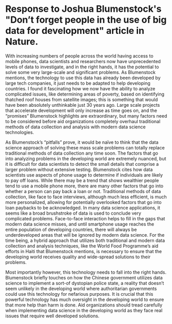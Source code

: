 # Response to Joshua Blumenstock's "Don’t forget people in the use of big data for development" article in Nature.

With increasing numbers of people across the world having access to mobile phones, data scientists and researchers now have unprecedented levels of data to investigate, and in the right hands, it has the potential to solve some very large-scale and significant problems. As Blumenstock mentions, the technology to use this data has already been developed by large tech companies, it just needs to be adapted to help developing countries. I found it fascinating how we now have the ability to analyze complicated issues, like determining areas of poverty, based on identifying thatched roof houses from satellite images; this is something that would have been absolutely unthinkable just 30 years ago. Large scale projects that accelerate development will only increase as time goes on, and the “promises” Blumenstock highlights are extraordinary, but many factors need to be considered before aid organizations completely overhaul traditional methods of data collection and analysis with modern data science technologies.

As Blumenstock’s “pitfalls” prove, it would be naïve to think that the data science approach of solving these mass scale problems can totally replace traditional methods of data collection any time soon. The factors that go into analyzing problems in the developing world are extremely nuanced, but it is difficult for data scientists to detect the small details that comprise a larger problem without extensive testing. Blumenstock cites how data scientists use aspects of phone usage to determine if individuals are likely to pay off loans. While there may be a trend that shows wealthier people tend to use a mobile phone more, there are many other factors that go into whether a person can pay back a loan or not. Traditional methods of data collection, like face to face interviews, although much less efficient, is much more personalized, allowing for potentially overlooked factors that go into loan paybacks to be acknowledged. In many data science applications, it seems like a broad brushstroke of data is used to conclude very complicated problems. Face-to-face interaction helps to fill in the gaps that modern data science misses, and until smartphone usage reaches the entire population of developing countries, there will always be underdeveloped areas that will be ignored by modern data science. For the time being, a hybrid approach that utilizes both traditional and modern data collection and analysis techniques, like the World Food Programme’s aid efforts in Haiti that Blumenstock mentions, is necessary to ensure that the developing world receives quality and wide-spread solutions to their problems.

Most importantly however, this technology needs to fall into the right hands. Blumenstock briefly touches on how the Chinese government utilizes data science to implement a sort-of dystopian police state, a reality that doesn’t seem unlikely in the developing world where authoritarian governments could use this technology for nefarious purposes. It is crucial that this powerful technology has much oversight in the developing world to ensure that more help than harm is done. Aid organizations should tread carefully when implementing data science in the developing world as they face real issues that require well developed solutions.





